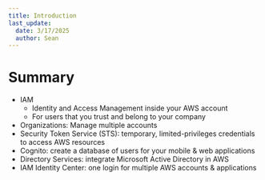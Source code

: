 ```yaml
---
title: Introduction
last_update:
  date: 3/17/2025
  author: Sean
---
```

# Summary
- IAM
    - Identity and Access Management inside your AWS account
    - For users that you trust and belong to your company
- Organizations: Manage multiple accounts
- Security Token Service (STS): temporary, limited-privileges credentials to access AWS resources
- Cognito: create a database of users for your mobile & web applications
- Directory Services: integrate Microsoft Active Directory in AWS
- IAM Identity Center: one login for multiple AWS accounts & applications
